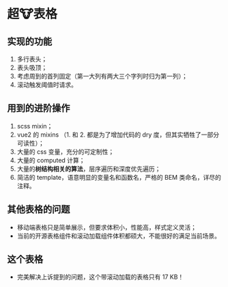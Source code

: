 # 超🐮表格

## 实现的功能

1. 多行表头；
2. 表头吸顶；
3. 考虑周到的首列固定（第一大列有两大三个字列时归为第一列）；
4. 滚动触发阈值时请求。

## 用到的进阶操作

1. scss mixin；
2. vue2 的 mixins （1. 和 2. 都是为了增加代码的 dry 度，但其实牺牲了一部分可读性）；
3. 大量的 css 变量，充分的可定制性；
4. 大量的 computed 计算；
5. 大量的**树结构相关的算法**，层序遍历和深度优先遍历；
6. 简洁的 template，语意明显的变量名和函数名，严格的 BEM 类命名，详尽的注释。

## 其他表格的问题

- 移动端表格只是简单展示，但要求体积小，性能高，样式定义灵活；
- 当前的开源表格组件和滚动加载组件体积都硕大，不能很好的满足当前场景。

## 这个表格

- 完美解决上诉提到的问题，这个带滚动加载的表格只有 17 KB！